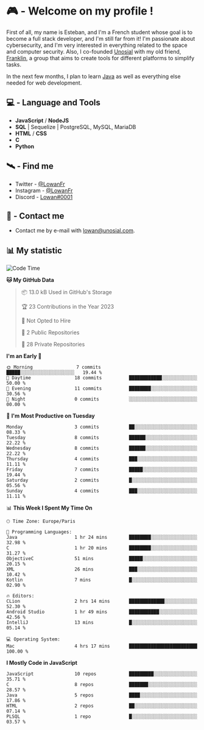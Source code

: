 # 🎮 - Welcome on my profile !
First of all, my name is Esteban, and I'm a French student whose goal is to become a full stack developer, and I'm still far from it!
I'm passionate about cybersecurity, and I'm very interested in everything related to the space and computer security.
Also, I co-founded [Unosial](https://github.com/Unosial) with my old friend, [Franklin](https://github.com/AbaFranklin/), a group that aims to create tools for different platforms to simplify tasks. 

In the next few months, I plan to learn [Java](https://www.java.com/) as well as everything else needed for web development.




## 💻 - Language and Tools
- **JavaScript** / **NodeJS**
- **SQL** | Sequelize | PostgreSQL, MySQL, MariaDB
- **HTML** / **CSS**
- **C**
- **Python**

## 🛰️ - Find me

 - Twitter - [@LowanFr](https://twitter.com/LowanFr/)
 - Instagram - [@LowanFr](https://instagram.com/LowanFr)
 - Discord -  [Lowan#0001](https://unosial.bio/Lowan)
 
## 📡 - Contact me
 - Contact me by e-mail with [lowan@unosial.com](mailto:lowan@unosial.com).

## 📊 My statistic
<!--START_SECTION:waka-->
![Code Time](http://img.shields.io/badge/Code%20Time-569%20hrs%2025%20mins-blue)

**🐱 My GitHub Data** 

> 📦 13.0 kB Used in GitHub's Storage 
 > 
> 🏆 23 Contributions in the Year 2023
 > 
> 🚫 Not Opted to Hire
 > 
> 📜 2 Public Repositories 
 > 
> 🔑 28 Private Repositories 
 > 
**I'm an Early 🐤** 

```text
🌞 Morning                7 commits           █████░░░░░░░░░░░░░░░░░░░░   19.44 % 
🌆 Daytime                18 commits          ████████████░░░░░░░░░░░░░   50.00 % 
🌃 Evening                11 commits          ████████░░░░░░░░░░░░░░░░░   30.56 % 
🌙 Night                  0 commits           ░░░░░░░░░░░░░░░░░░░░░░░░░   00.00 % 
```
📅 **I'm Most Productive on Tuesday** 

```text
Monday                   3 commits           ██░░░░░░░░░░░░░░░░░░░░░░░   08.33 % 
Tuesday                  8 commits           ██████░░░░░░░░░░░░░░░░░░░   22.22 % 
Wednesday                8 commits           ██████░░░░░░░░░░░░░░░░░░░   22.22 % 
Thursday                 4 commits           ███░░░░░░░░░░░░░░░░░░░░░░   11.11 % 
Friday                   7 commits           █████░░░░░░░░░░░░░░░░░░░░   19.44 % 
Saturday                 2 commits           █░░░░░░░░░░░░░░░░░░░░░░░░   05.56 % 
Sunday                   4 commits           ███░░░░░░░░░░░░░░░░░░░░░░   11.11 % 
```


📊 **This Week I Spent My Time On** 

```text
🕑︎ Time Zone: Europe/Paris

💬 Programming Languages: 
Java                     1 hr 24 mins        ████████░░░░░░░░░░░░░░░░░   32.98 % 
C                        1 hr 20 mins        ████████░░░░░░░░░░░░░░░░░   31.27 % 
ObjectiveC               51 mins             █████░░░░░░░░░░░░░░░░░░░░   20.15 % 
XML                      26 mins             ███░░░░░░░░░░░░░░░░░░░░░░   10.42 % 
Kotlin                   7 mins              █░░░░░░░░░░░░░░░░░░░░░░░░   02.90 % 

🔥 Editors: 
CLion                    2 hrs 14 mins       █████████████░░░░░░░░░░░░   52.30 % 
Android Studio           1 hr 49 mins        ███████████░░░░░░░░░░░░░░   42.56 % 
IntelliJ                 13 mins             █░░░░░░░░░░░░░░░░░░░░░░░░   05.14 % 

💻 Operating System: 
Mac                      4 hrs 17 mins       █████████████████████████   100.00 % 
```

**I Mostly Code in JavaScript** 

```text
JavaScript               10 repos            █████████░░░░░░░░░░░░░░░░   35.71 % 
C                        8 repos             ███████░░░░░░░░░░░░░░░░░░   28.57 % 
Java                     5 repos             ████░░░░░░░░░░░░░░░░░░░░░   17.86 % 
HTML                     2 repos             ██░░░░░░░░░░░░░░░░░░░░░░░   07.14 % 
PLSQL                    1 repo              █░░░░░░░░░░░░░░░░░░░░░░░░   03.57 % 
```




<!--END_SECTION:waka-->
